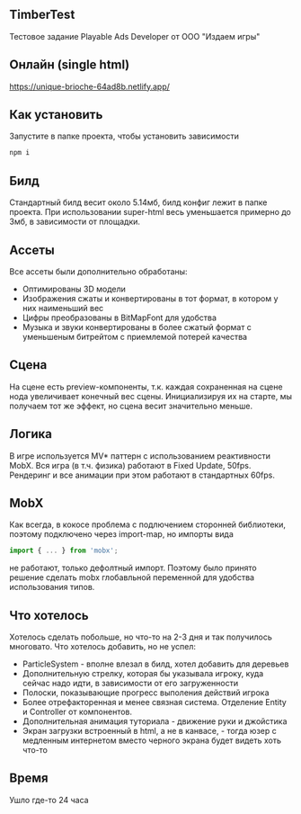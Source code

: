 ## TimberTest

Тестовое задание Playable Ads Developer от ООО "Издаем игры"

## Онлайн (single html)

https://unique-brioche-64ad8b.netlify.app/

## Как установить

Запустите в папке проекта, чтобы установить зависимости
```sh
npm i
```

## Билд

Стандартный билд весит около 5.14мб, билд конфиг лежит в папке проекта.
При использовании super-html весь уменьшается примерно до 3мб, в зависимости от площадки.

## Ассеты

Все ассеты были дополнительно обработаны:
  - Оптимированы 3D модели
  - Изображения сжаты и конвертированы в тот формат, в котором у них наименьший вес
  - Цифры преобразованы в BitMapFont для удобства
  - Музыка и звуки конвертированы в более сжатый формат с уменьшеным битрейтом с приемлемой потерей качества

## Сцена

На сцене есть preview-компоненты, т.к. каждая сохраненная на сцене нода увеличивает конечный вес сцены. Инициализируя их на старте, мы получаем тот же эффект, но сцена весит значительно меньше.

## Логика

В игре используется MV* паттерн с использованием реактивности MobX. Вся игра (в т.ч. физика) работают в Fixed Update, 50fps.
Рендеринг и все анимации при этом работают в стандартных 60fps.

## MobX

Как всегда, в кокосе проблема с подлючением сторонней библиотеки, поэтому подключено через import-map, но импорты вида
```js
import { ... } from 'mobx';
```
не работают, только дефолтный импорт.
Поэтому было принято решение сделать mobx глобавльной переменной для удобства использования типов.

## Что хотелось

Хотелось сделать побольше, но что-то на 2-3 дня и так получилось многовато.
Что хотелось добавить, но не успел:
  - ParticleSystem - вполне влезал в билд, хотел добавить для деревьев
  - Дополнительную стрелку, которая бы указывала игроку, куда сейчас надо идти, в зависимости от его загруженности
  - Полоски, показывающие прогресс выполения действий игрока
  - Более отрефакторенная и менее связная система. Отделение Entity и Controller от компонентов.
  - Дополнительная анимация туториала - движение руки и джойстика
  - Экран загрузки встроенный в html, а не в канвасе, - тогда юзер с медленным интернетом вместо черного экрана будет видеть хоть что-то

## Время

Ушло где-то 24 часа

